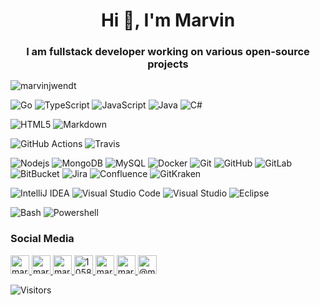 <!--suppress ALL -->
<h1 align="center">Hi 👋, I'm Marvin</h1>
<h3 align="center">I am fullstack developer working on various open-source projects</h3>

<p><img align="center" src="https://github-readme-stats.vercel.app/api?username=marvinjwendt&show_icons=true" alt="marvinjwendt" /></p>


![Go](https://img.shields.io/badge/-Go-blue?style=flat-square&logo=go&logoColor=white)
![TypeScript](https://img.shields.io/badge/-TypeScript-007ACC?style=flat-square&logo=typescript&logoColor=white)
![JavaScript](https://img.shields.io/badge/-JavaScript-yellow?style=flat-square&logo=javascript&logoColor=white)
![Java](https://img.shields.io/badge/-Java-darkred?style=flat-square&logo=java&logoColor=white)
![C#](https://img.shields.io/badge/-C--Sharp-darkgreen?style=flat-square&logo=c-sharp&logoColor=white)

![HTML5](https://img.shields.io/badge/-HTML5-E34F26?style=flat-square&logo=html5&logoColor=white)
![Markdown](https://img.shields.io/badge/-Markdown-E34F26?style=flat-square&logo=markdown&logoColor=white)

![GitHub Actions](https://img.shields.io/badge/-GitHub_Actions-black?style=flat-square&logo=github-actions&logoColor=white)
![Travis](https://img.shields.io/badge/-Travis-green?style=flat-square&logo=travis&logoColor=white)

![Nodejs](https://img.shields.io/badge/-Nodejs-green?style=flat-square&logo=Node.js&logoColor=white)
![MongoDB](https://img.shields.io/badge/-MongoDB-green?style=flat-square&logo=mongodb&logoColor=white)
![MySQL](https://img.shields.io/badge/-MySQL-blue?style=flat-square&logo=mysql&logoColor=white)
![Docker](https://img.shields.io/badge/-Docker-blue?style=flat-square&logo=docker&logoColor=white)
![Git](https://img.shields.io/badge/-Git-orange?style=flat-square&logo=git&logoColor=white)
![GitHub](https://img.shields.io/badge/-GitHub-181717?style=flat-square&logo=github&logoColor=white)
![GitLab](https://img.shields.io/badge/-GitLab-FCA121?style=flat-square&logo=gitlab&logoColor=white)
![BitBucket](https://img.shields.io/badge/-BitBucket-darkblue?style=flat-square&logo=bitbucket&logoColor=white)
![Jira](https://img.shields.io/badge/-Jira-darkblue?style=flat-square&logo=jira&logoColor=white)
![Confluence](https://img.shields.io/badge/-Confluence-darkblue?style=flat-square&logo=confluence&logoColor=white)
![GitKraken](https://img.shields.io/badge/-GitKraken-darkblue?style=flat-square&logo=GitKraken&logoColor=white)

![IntelliJ IDEA](https://img.shields.io/badge/-IntelliJ_IDEA-blue?style=flat-square&logo=intellij-idea&logoColor=white)
![Visual Studio Code](https://img.shields.io/badge/-Visual_Studio_Code-blue?style=flat-square&logo=visual-studio-code&logoColor=white)
![Visual Studio](https://img.shields.io/badge/-Visual_Studio-blue?style=flat-square&logo=visual-studio&logoColor=white)
![Eclipse](https://img.shields.io/badge/-Eclipse-purple?style=flat-square&logo=eclipse&logoColor=white)

![Bash](https://img.shields.io/badge/-Bash-green?style=flat-square&logo=linux&logoColor=white)
![Powershell](https://img.shields.io/badge/-Powershell-blue?style=flat-square&logo=powershell&logoColor=white)


<p align="center">

<h3>Social Media</h3>

<a href="https://codepen.io/marvinjwendt" target="blank">
<img src="https://cdn.jsdelivr.net/npm/simple-icons@3.0.1/icons/codepen.svg" alt="marvinjwendt" height="30" width="30" />
</a>
<a href="https://twitter.com/marvinjwendt" target="blank">
<img src="https://cdn.jsdelivr.net/npm/simple-icons@3.0.1/icons/twitter.svg" alt="marvinjwendt" height="30" width="30" />
</a>
<a href="https://linkedin.com/in/marvin-wendt-7631b519a" target="blank">
<img src="https://cdn.jsdelivr.net/npm/simple-icons@3.0.1/icons/linkedin.svg" alt="marvin-wendt-7631b519a" height="30" width="30" />
</a>
<a href="https://stackoverflow.com/users/10588376" target="blank">
<img src="https://cdn.jsdelivr.net/npm/simple-icons@3.0.1/icons/stackoverflow.svg" alt="10588376" height="30" width="30" />
</a>
<a href="https://codesandbox.com/marvinjwendt" target="blank">
<img src="https://cdn.jsdelivr.net/npm/simple-icons@3.0.1/icons/codesandbox.svg" alt="marvinjwendt" height="30" width="30" />
</a>
<a href="https://instagram.com/marvinjwendt" target="blank">
<img src="https://cdn.jsdelivr.net/npm/simple-icons@3.0.1/icons/instagram.svg" alt="marvinjwendt" height="30" width="30" />
</a>
<a href="https://medium.com/@marvinjwendt" target="blank">
<img src="https://cdn.jsdelivr.net/npm/simple-icons@3.0.1/icons/medium.svg" alt="@marvinjwendt" height="30" width="30" />
</a>

</p>

![Visitors](https://visitor-badge.laobi.icu/badge?page_id=github.marvinjwendt)
